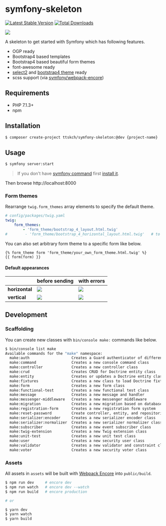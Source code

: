 # symfony-skeleton

[![Latest Stable Version](https://poser.pugx.org/ttskch/symfony-skeleton/v/stable)](https://packagist.org/packages/ttskch/symfony-skeleton)
[![Total Downloads](https://poser.pugx.org/ttskch/symfony-skeleton/downloads)](https://packagist.org/packages/ttskch/symfony-skeleton)

![](https://tva1.sinaimg.cn/large/007S8ZIlgy1ghesk53dd1j315p0u0h6a.jpg)

A skeleton to get started with Symfony which has following features.

* OGP ready
* Bootstrap4 based templates
* Bootstrap4 based beautiful form themes
* font-awesome ready
* [select2](https://github.com/select2/select2) and [bootstrap4 theme](https://github.com/ttskch/select2-bootstrap4-theme) ready
* scss support (via [symfony/webpack-encore](https://github.com/symfony/webpack-encore))

## Requirements

* PHP 7.1.3+
* npm

## Installation

```bash
$ composer create-project ttskch/symfony-skeleton:@dev {project-name}
```

## Usage

```bash
$ symfony server:start
```

> If you don't have [symfony command](https://symfony.com/doc/current/setup/symfony_server.html) first [install it](https://symfony.com/download). 

Then browse http://localhost:8000

### Form themes

Rearrange `twig.form_themes` array elements to specify the default theme.

```yaml
# config/packages/twig.yaml
twig:
    form_themes:
        - 'form_theme/bootstrap_4_layout.html.twig'
#        - 'form_theme/bootstrap_4_horizontal_layout.html.twig'   # to be the default theme
```

You can also set arbitrary form theme to a specific form like below.

```twig
{% form_theme form 'form_theme/your_own_form_theme.html.twig' %}
{{ form(form) }}
```

#### Default appearances

| | before sending | with errors |
| --- | --- | --- |
| **horizontal** | ![](https://tva1.sinaimg.cn/large/007S8ZIlgy1ghesk53dd1j315p0u0h6a.jpg) | ![](https://tva1.sinaimg.cn/large/007S8ZIlgy1gheskd4hkvj315p0u0avv.jpg) |
| **vertical** | ![](https://tva1.sinaimg.cn/large/007S8ZIlgy1ghesjxu8d2j315p0u0qnm.jpg) | ![](https://tva1.sinaimg.cn/large/007S8ZIlgy1ghesjqo1yrj315p0u0e1n.jpg) |

## Development

### Scaffolding

You can create new classes with `bin/console make:` commands like below.

```bash
$ bin/console list make
Available commands for the "make" namespace:
  make:auth                   Creates a Guard authenticator of different flavors
  make:command                Creates a new console command class
  make:controller             Creates a new controller class
  make:crud                   Creates CRUD for Doctrine entity class
  make:entity                 Creates or updates a Doctrine entity class, and optionally an API Platform resource
  make:fixtures               Creates a new class to load Doctrine fixtures
  make:form                   Creates a new form class
  make:functional-test        Creates a new functional test class
  make:message                Creates a new message and handler
  make:messenger-middleware   Creates a new messenger middleware
  make:migration              Creates a new migration based on database changes
  make:registration-form      Creates a new registration form system
  make:reset-password         Create controller, entity, and repositories for use with symfonycasts/reset-password-bundle.
  make:serializer:encoder     Creates a new serializer encoder class
  make:serializer:normalizer  Creates a new serializer normalizer class
  make:subscriber             Creates a new event subscriber class
  make:twig-extension         Creates a new Twig extension class
  make:unit-test              Creates a new unit test class
  make:user                   Creates a new security user class
  make:validator              Creates a new validator and constraint class
  make:voter                  Creates a new security voter class
```

### Assets

All assets in `assets` will be built with [Webpack Encore](http://symfony.com/doc/current/frontend.html) into `public/build`.

```bash
$ npm run dev     # encore dev
$ npm run watch   # encore dev --watch
$ npm run build   # encore production

# or

$ yarn dev
$ yarn watch
$ yarn build
```

